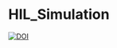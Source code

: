 # HIL_Simulation

[![DOI](https://zenodo.org/badge/DOI/10.5281/zenodo.8395789.svg)](https://doi.org/10.5281/zenodo.8395789)
